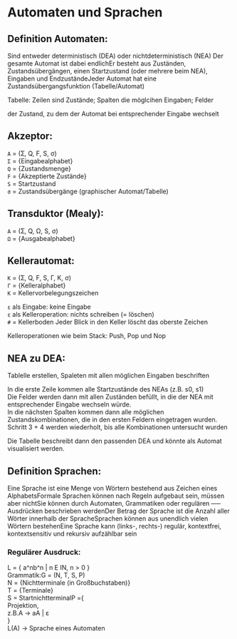 # Automaten und Sprachen


## Definition Automaten:
Sind entweder deterministisch (DEA) oder nichtdeterministisch (NEA) Der gesamte Automat ist dabei endlichEr besteht aus Zuständen, Zustandsübergängen, einen Startzustand (oder mehrere beim NEA), Eingaben und EndzuständeJeder Automat hat eine Zustandsübergangsfunktion (Tabelle/Automat)


Tabelle: Zeilen sind Zustände; Spalten die möglcihen Eingaben; Felder

der Zustand, zu dem der Automat bei entsprechender Eingabe wechselt

## Akzeptor:
`A` = (Ʃ, Q, F, S, σ)</br>
`Ʃ` = {Eingabealphabet}</br>
`Q` = {Zustandsmenge}</br>
`F` = {Akzeptierte Zustände}</br>
`S` = Startzustand </br>
`σ` = Zustandsübergänge (graphischer Automat/Tabelle) 

## Transduktor (Mealy):
`A` = (Ʃ, Q, Ω, S, σ)</br>
`Ω` = {Ausgabealphabet}

## Kellerautomat:
`K` = (Ʃ, Q, F, S, Γ, K, σ)</br>
`Γ` = {Kelleralphabet}</br>
`K` = Kellervorbelegungszeichen</br>

`ɛ` als Eingabe: keine Eingabe</br>
`ɛ` als Kelleroperation: nichts schreiben (= löschen)</br>
`#` = Kellerboden Jeder Blick in den Keller löscht das oberste Zeichen

Kelleroperationen wie beim Stack: Push, Pop und Nop

## NEA zu DEA:
Tablelle erstellen, Spaleten mit allen möglichen Eingaben beschriften

In die erste Zeile kommen alle Startzustände des NEAs (z.B. s0, s1) </br>
Die Felder werden dann mit allen Zuständen befüllt, in die der NEA mit entsprechender Eingabe wechseln würde. </br>
In die nächsten Spalten kommen dann alle möglichen Zustandskombinationen, die in den ersten Feldern eingetragen wurden.</br>
Schritt 3 + 4 werden wiederholt, bis alle Kombinationen untersucht wurden</br>

Die Tabelle beschreibt dann den passenden DEA und könnte als Automat visualisiert werden. 

## Definition Sprachen:
Eine Sprache ist eine Menge von Wörtern bestehend aus Zeichen eines AlphabetsFormale Sprachen können nach Regeln aufgebaut sein, müssen aber nichtSie können durch Automaten, Grammatiken oder regulären –––Ausdrücken beschrieben werdenDer Betrag der Sprache ist die Anzahl aller Wörter innerhalb der SpracheSprachen können aus unendlich vielen Wörtern bestehenEine Sprache kann (links-, rechts-) regulär, kontextfrei, kontextsensitiv und rekursiv aufzählbar sein 
### Regulärer Ausdruck:
L = { a^nb^n | n E IN, n > 0 } <br/>
Grammatik:G = (N, T, S, P) <br/>
N = {Nichtterminale (in Großbuchstaben)}<br/>
T = {Terminale} <br/>
S = StartnichtterminalP ={<br>
  Projektion, <br/>
  z.B.A -> aA | ɛ <br/>
} <br/>
L(A) -> Sprache eines Automaten



 
